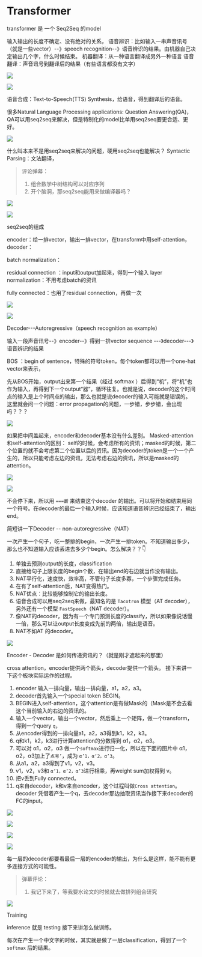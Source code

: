 # Transformer

transformer 是 一个 Seq2Seq 的model

输入输出的长度不确定、没有绝对的关系，
语音辨识：比如输入一串声音讯号（就是一些vector）--》speech recognition--》语音辨识的结果。由机器自己决定输出几个字，什么时候结束。
机器翻译：从一种语言翻译成另外一种语言
语音翻译：声音讯号到翻译后的结果（有些语言都没有文字）

![](https://raw.githubusercontent.com/feiguang414/blogImage/main/image/202402051448155.png)

![](https://raw.githubusercontent.com/feiguang414/blogImage/main/image/202402051456027.png)



语音合成：Text-to-Speech(TTS) Synthesis，给语音，得到翻译后的语音。

很多Natural Language Processing applications:
	Question Answering(QA)，QA可以用seq2seq来解决，但是特制化的model比单用seq2seq要更合适、更好。

![](https://raw.githubusercontent.com/feiguang414/blogImage/main/image/202402051503195.png)

什么叫本来不是用seq2seq来解决的问题，硬用seq2seq也能解决？
	Syntactic Parsing：文法翻译， 

> 评论弹幕：
>
> 1. 组合数学中树结构可以对应序列
> 2. 开个脑洞，那seq2seq能用来做编译器吗？

![](https://raw.githubusercontent.com/feiguang414/blogImage/main/image/202402051511690.png)

![](https://raw.githubusercontent.com/feiguang414/blogImage/main/image/202402051540941.png)



seq2seq的组成

encoder：给一排vector，输出一排vector，在transform中用self-attention，
decoder：

batch normalization：

residual connection ：input和output加起来，得到一个输入
layer normalization：不用考虑batch的资讯

fully connected：也用了residual connection，再做一次

![](https://raw.githubusercontent.com/feiguang414/blogImage/main/image/202402051549039.png)

![](https://raw.githubusercontent.com/feiguang414/blogImage/main/image/202402051552899.png)



Decoder---Autoregressive（speech recognition as example）

输入一段声音讯号--》encoder--》得到一排vector sequence
---》decoder---》语音辨识的结果

BOS ：begin of sentence，特殊的符号token，每个token都可以用一个one-hat vector来表示，

先从BOS开始，output出来第一个结果（经过 softmax ）后得到“机”，将“机”也作为输入，再得到下一个output“器”，循环往复。也就是说，decoder的这个时间点的输入是上个时间点的输出，那么也就是说decoder的输入可能就是错误的。
这里就会问一个问题：error propagation的问题，一步错，步步错，会出现吗？？？

![](https://raw.githubusercontent.com/feiguang414/blogImage/main/image/202402051741132.png)

如果把中间盖起来，encoder和decoder基本没有什么差别。
Masked-attention和self-attention的区别：
	self的时候，会考虑所有的资讯；masked的时候，第二个位置的就不会考虑第二个位置以后的资讯。因为decoder的token是一个一个产生的，所以只能考虑左边的资讯，无法考虑右边的资讯，所以是masked的attention。

![](https://raw.githubusercontent.com/feiguang414/blogImage/main/image/202402051745968.png)

![](https://raw.githubusercontent.com/feiguang414/blogImage/main/image/202402051750123.png)

不会停下来，所以用 `===断` 来结束这个decoder 的输出。可以将开始和结束用同一个符号。在decoder的最后一个输入时候，应该知道语音辨识已经结束了，输出end。



简短讲一下Decoder -- non-autoregressive（NAT）

一次产生一个句子，吃一整排的begin，一次产生一排token。不知道输出多少，那么也不知道输入应该丢进去多少个begin。怎么解决？？👇

1. 单独去预测output的长度，classification
2. 直接给句子上限长度的begin个数，在输出end的右边就当作没有输出。
3. NAT平行化，速度快，效率高，不管句子长度多寡，一个步骤完成任务。
4. 在有了self-attention后，NAT变得热门。
5. NAT优点：比较能够控制它的输出长度。
6. 语音合成可以用seq2seq来做，最知名的是 `Tacotron` 模型（AT decoder），另外还有一个模型 `FastSpeech`（NAT decoder）。
7. 像NAT的decoder，因为有一个专门预测长度的classify，所以如果像说话慢一倍，那么可以让output长度变成先前的两倍，输出是语音。
8. NAT不如AT 的decoder。

![](https://raw.githubusercontent.com/feiguang414/blogImage/main/image/202402051811811.png)



Encoder - Decoder 是如何传递资讯的？（就是刚才遮起来的那里）

cross attention，encoder提供两个箭头，decoder提供一个箭头。
接下来讲一下这个板块实际运作的过程。

1. encoder 输入一排向量，输出一排向量，a1，a2，a3。
2. decoder首先输入一个special token BEGIN。
3. BEGIN进入self-attention，这个attention是有做Mask的（Mask是不会去看这个当前输入的右边的资讯的。
4. 输入一个vector，输出一个vector，然后乘上一个矩阵，做一个transform，得到一个query `q`，
5. 从encoder得到的一排向量a1，a2，a3得到k1，k2，k3。
6. q和k1，k2，k3进行计算attention的分数得到 α1，α2，α3。
7. 可以对 α1，α2，α3 做一个`softmax`进行归一化，所以在下面的图片中 α1，α2，α3加上了`点号’`，成为 `α’1，α‘2，α’3`。
8. 从a1，a2，a3得到了v1，v2，v3。
9. v1，v2，v3和  `α’1，α‘2，α’3`进行相乘，再weight sum加权得到 v。
10. 把v丢到Fully connected。
11. q来自decoder，k和v来自encoder，这个过程叫做`Cross attention`。decoder 凭借着产生一个q，去decoder那边抽取资讯当作接下来decoder的FC的input。

![](https://raw.githubusercontent.com/feiguang414/blogImage/main/image/202402051812162.png)

![](https://raw.githubusercontent.com/feiguang414/blogImage/main/image/202402051812988.png)

![](https://raw.githubusercontent.com/feiguang414/blogImage/main/image/202402051850588.png)

![](https://raw.githubusercontent.com/feiguang414/blogImage/main/image/202402051851184.png)



每一层的decoder都要看最后一层的encoder的输出，为什么是这样，能不能有更多连接方式的可能性。

> 弹幕评论：
>
> 1. 我记下来了，等我要水论文的时候就去做排列组合研究

![](https://raw.githubusercontent.com/feiguang414/blogImage/main/image/202402051903061.png)



Training

inference 就是 testing
接下来讲怎么做训练。

每次在产生一个中文字的时候，其实就是做了一层classification，得到了一个`softmax` 后的结果。